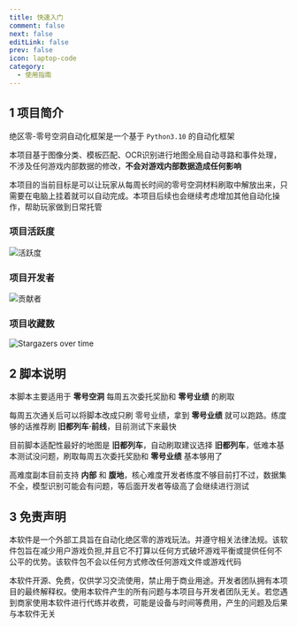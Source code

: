 ```yaml
---
title: 快速入门
comment: false
next: false
editLink: false
prev: false
icon: laptop-code
category:
  - 使用指南
---
```


## 1 项目简介

绝区零-零号空洞自动化框架是一个基于 `Python3.10` 的自动化框架

本项目基于图像分类、模板匹配、OCR识别进行地图全局自动寻路和事件处理，不涉及任何游戏内部数据的修改，**不会对游戏内部数据造成任何影响**

本项目的当前目标是可以让玩家从每周长时间的零号空洞材料刷取中解放出来，只需要在电脑上挂着就可以自动完成。本项目后续也会继续考虑增加其他自动化操作，帮助玩家做到日常托管

<ArtPlayer
  src="/videos/preview.mp4"
  autoplay
  muted
  airplay
  aspect-ratio
  auto-size
  auto-orientation
  auto-playback
  flip
  loop
  is-live
  no-hotkey
  no-fullscreen
  no-playback-rate
  no-setting
  no-mutex
/>

### 项目活跃度

![活跃度](https://repobeats.axiom.co/api/embed/d3fbe2b0b63b850ad8d43ce494c8b4a7019c723a.svg)

### 项目开发者

![贡献者](https://contrib.rocks/image?repo=sMythicalBird/ZenlessZoneZero-Auto)

### 项目收藏数
![Stargazers over time](https://starchart.cc/sMythicalBird/ZenlessZoneZero-Auto.svg?variant=adaptive)
<div class="vp-card-container">
<VPCard
  title="联系我们",
  desc="Zoneless Zero Auto 官方群"
  logo="/qq-brands-solid.svg"
  link="https://qm.qq.com/cgi-bin/qm/qr?authKey=mXI63723ToMBW9BAfzEvfPKMaSKmPV%2BSIc%2FyM69RSuK2nshzLdHYoc2Kb%2BzUOr0a&k=UOEhNKGncTfVIkuhed3PoauuZJgL2DIP&noverify=0"
  background="rgba(104, 118, 138, 0.15)"
/>
<VPCard
  title="联系我们",
  desc="Github Issues"
  logo="/github.svg"
  link="https://github.com/sMythicalBird/ZenlessZoneZero-Auto/issues"
  background="rgba(104, 118, 138, 0.15)"
/>
</div>

## 2 脚本说明

本脚本主要适用于 **零号空洞** 每周五次委托奖励和 **零号业绩** 的刷取

每周五次通关后可以将脚本改成只刷 零号业绩，拿到 **零号业绩** 就可以跑路。练度够的话推荐刷 **旧都列车·前线**，目前测试下来最快

目前脚本适配性最好的地图是 **旧都列车**，自动刷取建议选择 **旧都列车**，低难本基本测试没问题，刷取每周五次委托奖励和 **零号业绩** 基本够用了

高难度副本目前支持 **内部** 和 **腹地**，核心难度开发者练度不够目前打不过，数据集不全，模型识别可能会有问题，等后面开发者等级高了会继续进行测试

## 3 免责声明

本软件是一个外部工具旨在自动化绝区零的游戏玩法。并遵守相关法律法规。该软件包旨在减少用户游戏负担,并且它不打算以任何方式破坏游戏平衡或提供任何不公平的优势。该软件包不会以任何方式修改任何游戏文件或游戏代码

本软件开源、免费，仅供学习交流使用，禁止用于商业用途。开发者团队拥有本项目的最终解释权。使用本软件产生的所有问题与本项目与开发者团队无关。若您遇到商家使用本软件进行代练并收费，可能是设备与时间等费用，产生的问题及后果与本软件无关

